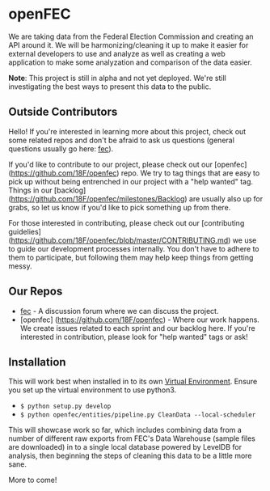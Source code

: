 # openFEC

We are taking data from the Federal Election Commission and creating an API around it. We will be harmonizing/cleaning it up to make it easier for external developers to use and analyze as well as creating a web application to make some analyzation and comparison of the data easier.

**Note**: This project is still in alpha and not yet deployed. We're still investigating the best ways to present this data to the public.

## Outside Contributors

Hello! If you're interested in learning more about this project, check out some related repos and don't be afraid to ask us questions (general questions usually go here: [fec](https://github.com/18F/fec)). 

If you'd like to contribute to our project, please check out our [openfec] (https://github.com/18F/openfec) repo. We try to tag things that are easy to pick up without being entrenched in our project with a "help wanted" tag. Things in our [backlog] (https://github.com/18F/openfec/milestones/Backlog) are usually also up for grabs, so let us know if you'd like to pick something up from there. 

For those interested in contributing, please check out our [contributing guidelies] (https://github.com/18F/openfec/blob/master/CONTRIBUTING.md) we use to guide our development processes internally. You don't have to adhere to them to participate, but following them may help keep things from getting messy. 

## Our Repos

* [fec](https://github.com/18F/fec) - A discussion forum where we can discuss the project. 
* [openfec] (https://github.com/18F/openfec) - Where our work happens. We create issues related to each sprint and our backlog here. If you're interested in contribution, please look for "help wanted" tags or ask!

## Installation
This will work best when installed in to its own [Virtual Environment](http://docs.python-guide.org/en/latest/dev/virtualenvs/). Ensure you set up the virtual environment to use python3.

- `$ python setup.py develop`
- `$ python openfec/entities/pipeline.py CleanData --local-scheduler`

This will showcase work so far, which includes combining data from a number of different raw exports from FEC's Data Warehouse (sample files are downloaded) in to a single local database powered by LevelDB for analysis, then beginning the steps of cleaning this data to be a little more sane.

More to come!
